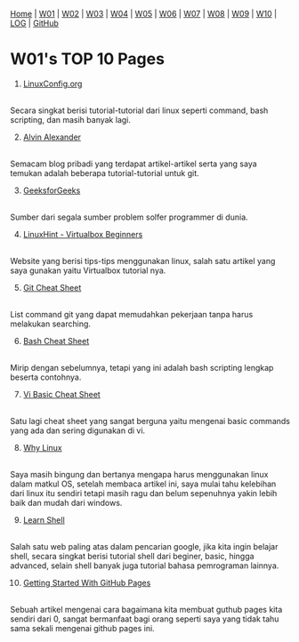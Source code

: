 [Home](https://ikhsanpambayun.github.io/os211/) |
[W01](w01.md) |
[W02]() |
[W03]() |
[W04]() |
[W05]() |
[W06]() |
[W07]() |
[W08]() |
[W09]() |
[W10]() |
[LOG](TXT/mylog.txt) | 
[GitHub](https://github.com/ikhsanpambayun/os211)

# W01's TOP 10 Pages

1. [LinuxConfig.org](https://linuxconfig.org/)
<br>
Secara singkat berisi tutorial-tutorial dari linux seperti command, bash scripting, dan masih banyak lagi.

2. [Alvin Alexander](https://alvinalexander.com/)
<br>
Semacam blog pribadi yang terdapat artikel-artikel serta yang saya temukan adalah beberapa tutorial-tutorial untuk git.

3. [GeeksforGeeks](https://www.geeksforgeeks.org/)
<br>
Sumber dari segala sumber problem solfer programmer di dunia.

4. [LinuxHint - Virtualbox Beginners](https://linuxhint.com/virtualbox_beginners/)
<br>
Website yang berisi tips-tips menggunakan linux, salah satu artikel yang saya gunakan yaitu Virtualbox tutorial nya.

5. [Git Cheat Sheet](https://education.github.com/git-cheat-sheet-education.pdf)
<br>
List command git yang dapat memudahkan pekerjaan tanpa harus melakukan searching. 

6. [Bash Cheat Sheet](https://devhints.io/bash)
<br>
Mirip dengan sebelumnya, tetapi yang ini adalah bash scripting lengkap beserta contohnya.

7. [Vi Basic Cheat Sheet](https://www.thegeekdiary.com/basic-vi-commands-cheat-sheet/)
<br>
Satu lagi cheat sheet yang sangat berguna yaitu mengenai basic commands yang ada dan sering digunakan di vi.

8. [Why Linux](http://www.linuxandubuntu.com/home/10-reasons-why-linux-is-better-than-windows#:~:text=Linux%20allows%20a%20user%20to,nothing%20else%20(no%20bloatware).)
<br>
Saya masih bingung dan bertanya mengapa harus menggunakan linux dalam matkul OS, setelah membaca artikel ini, saya mulai tahu
kelebihan dari linux itu sendiri tetapi masih ragu dan belum sepenuhnya yakin lebih baik dan mudah dari windows.

9. [Learn Shell](https://www.learnshell.org/)
<br>
Salah satu web paling atas dalam pencarian google, jika kita ingin belajar shell, secara singkat berisi tutorial shell dari beginer,
basic, hingga advanced, selain shell banyak juga tutorial bahasa pemrograman lainnya.

10. [Getting Started With GitHub Pages](https://guides.github.com/features/pages/)
<br>
Sebuah artikel mengenai cara bagaimana kita membuat guthub pages kita sendiri dari 0, sangat bermanfaat bagi orang seperti
saya yang tidak tahu sama sekali mengenai github pages ini.
